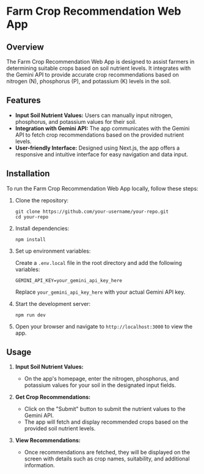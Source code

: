 # Farm Crop Recommendation Web App

## Overview

The Farm Crop Recommendation Web App is designed to assist farmers in determining suitable crops based on soil nutrient levels. It integrates with the Gemini API to provide accurate crop recommendations based on nitrogen (N), phosphorus (P), and potassium (K) levels in the soil.

## Features

- **Input Soil Nutrient Values:** Users can manually input nitrogen, phosphorus, and potassium values for their soil.
- **Integration with Gemini API:** The app communicates with the Gemini API to fetch crop recommendations based on the provided nutrient levels.
- **User-friendly Interface:** Designed using Next.js, the app offers a responsive and intuitive interface for easy navigation and data input.

## Installation

To run the Farm Crop Recommendation Web App locally, follow these steps:

1. Clone the repository:

   ```
   git clone https://github.com/your-username/your-repo.git
   cd your-repo
   ```

2. Install dependencies:

   ```
   npm install
   ```

3. Set up environment variables:
   
   Create a `.env.local` file in the root directory and add the following variables:

   ```
   GEMINI_API_KEY=your_gemini_api_key_here
   ```

   Replace `your_gemini_api_key_here` with your actual Gemini API key.

4. Start the development server:

   ```
   npm run dev
   ```

5. Open your browser and navigate to `http://localhost:3000` to view the app.

## Usage

1. **Input Soil Nutrient Values:**
   - On the app's homepage, enter the nitrogen, phosphorus, and potassium values for your soil in the designated input fields.

2. **Get Crop Recommendations:**
   - Click on the "Submit" button to submit the nutrient values to the Gemini API.
   - The app will fetch and display recommended crops based on the provided soil nutrient levels.

3. **View Recommendations:**
   - Once recommendations are fetched, they will be displayed on the screen with details such as crop names, suitability, and additional information.
